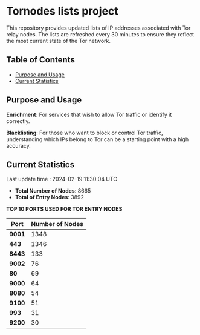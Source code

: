 # Tornodes lists project

This repository provides updated lists of IP addresses associated with Tor relay nodes. The lists are refreshed every 30 minutes to ensure they reflect the most current state of the Tor network.

## Table of Contents

- [Purpose and Usage](#purpose-and-usage)
- [Current Statistics](#current-statistics)


## Purpose and Usage

**Enrichment**: For services that wish to allow Tor traffic or identify it correctly.

**Blacklisting**: For those who want to block or control Tor traffic, understanding which IPs belong to Tor can be a starting point with a high accuracy.

## Current Statistics

Last update time : 2024-02-19 11:30:04 UTC

- **Total Number of Nodes**: 8665
- **Total of Entry Nodes**: 3892

**TOP 10 PORTS USED FOR TOR ENTRY NODES**

| **Port** | **Number of Nodes** |
|------|-----------------|
| **9001**   | 1348  |
| **443**   | 1346  |
| **8443**   | 133  |
| **9002**   | 76  |
| **80**   | 69  |
| **9000**   | 64  |
| **8080**   | 54  |
| **9100**   | 51  |
| **993**   | 31  |
| **9200**   | 30  |

